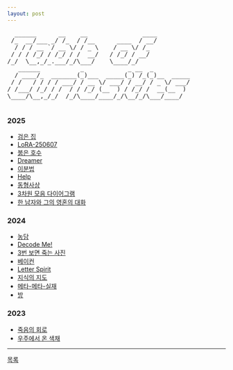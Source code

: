 ```yaml
---
layout: post
---
```


<div class="ascii-art-container">
  <pre class="ascii-art2">
  ______      __    __               ____         
 /_  __/___ _/ /_  / /__      ____  / __/         
  / / / __ `/ __ \/ / _ \    / __ \/ /_           
 / / / /_/ / /_/ / /  __/   / /_/ / __/           
/_/  \__,_/_.___/_/\___/    \____/_/              
   ______           _            _ __  _          
  / ____/_  _______(_)___  _____(_) /_(_)__  _____
 / /   / / / / ___/ / __ \/ ___/ / __/ / _ \/ ___/
/ /___/ /_/ / /  / / /_/ (__  ) / /_/ /  __(__  ) 
\____/\__,_/_/  /_/\____/____/_/\__/_/\___/____/  
  </pre>
</div>

### 2025
- [검은 집](./2025/0804/0804.html)
- [LoRA-250607](./2025/0607/0607.html)
- [붉은 호수](./2025/0314/pond.html)
- [Dreamer](./2025/0303/dreamer.html)
- [이분법](./2025/0224/dichotomy.html)
- [Help](./2025/0128/0128.html)
- [동형사상](./2025/0116/rosetta.html)
- [3차원 모음 다이어그램](./2025/0115/vowels.html)
- [한 남자와 그의 영혼의 대화](./2025/0113/duat.html)

### 2024
- [농담](./2024/Jok/jok.html)
- [Decode Me!](./2024/Meaning/m.html)
- [3번 보면 죽는 사진](./2024/3death/3d.html)
- [베이컨](./2024/Bacon/bacon.html)
- [Letter Spirit](./2024/letter/letter.html)
- [지식의 지도](./2024/map/map.html)
- [메타-메타-실재](./2024/meta/meta.html)
- [방](./2024/room/room.html)

### 2023
- [죽음의 회로](./2023/cd/cd.html)
- [우주에서 온 색채](./2023/color/color.html)


---


<div class="pagination">
  <a href="{{ '/List/list.html' | relative_url }}" class="prev-button" data-turbo="true">목록</a>
</div>